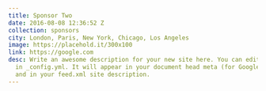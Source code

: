 ```yaml
---
title: Sponsor Two
date: 2016-08-08 12:36:52 Z
collection: sponsors
city: London, Paris, New York, Chicago, Los Angeles
image: https://placehold.it/300x100
link: https://google.com
desc: Write an awesome description for your new site here. You can edit this line
  in _config.yml. It will appear in your document head meta (for Google search results)
  and in your feed.xml site description.
---
```

